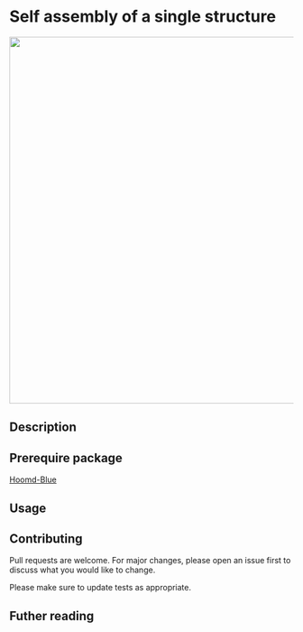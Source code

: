 # Self assembly of a single structure 

<p align="center">
  <img width="650"  src="self_assembly.gif">
</p>

## Description



## Prerequire package

[Hoomd-Blue](http://glotzerlab.engin.umich.edu/hoomd-blue/)

## Usage



## Contributing
Pull requests are welcome. For major changes, please open an issue first to discuss what you would like to change.

Please make sure to update tests as appropriate.

## Futher reading


